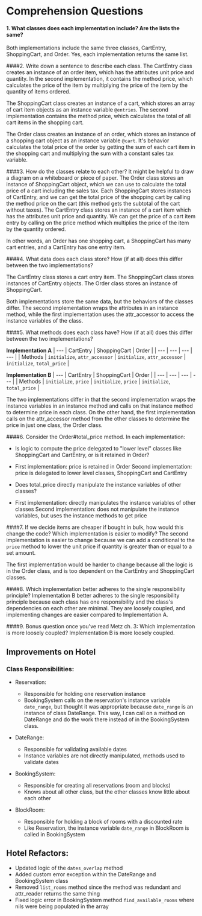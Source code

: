 # Comprehension Questions

#### 1. What classes does each implementation include? Are the lists the same?
Both implementations include the same three classes, CartEntry, ShoppingCart, and Order. Yes, each implementation returns the same list.


####2. Write down a sentence to describe each class.
The CartEntry class creates an instance of an order item, which has the attributes unit price and quantity. In the second implementation, it contains the method price, which calculates the price of the item by multiplying the price of the item by the quantity of items ordered.

The ShoppingCart class creates an instance of a cart, which stores an array of cart item objects as an instance variable `@entries`. The second implementation contains the method price, which calculates the total of all cart items in the shopping cart.

The Order class creates an instance of an order, which stores an instance of a shopping cart object as an instance variable `@cart`. It's behavior calculates the total price of the order by getting the sum of each cart item in the shopping cart and multiplying the sum with a constant sales tax variable.



####3. How do the classes relate to each other? It might be helpful to draw a diagram on a whiteboard or piece of paper.
The Order class stores an instance of ShoppingCart object, which we can use to calculate the total price of a cart including the sales tax. Each ShoppingCart stores instances of CartEntry, and we can get the total price of the shopping cart by calling the method price on the cart (this method gets the subtotal of the cart without taxes). The CartEntry class stores an instance of a cart item which has the attributes unit price and quantity. We can get the price of a cart item entry by calling on the price method which multiplies the price of the item by the quantity ordered.

  In other words, an Order has one shopping cart, a ShoppingCart has many cart entries, and a CartEntry has one entry item.


####4. What data does each class store? How (if at all) does this differ between the two implementations?

The CartEntry class stores a cart entry item.
The ShoppingCart class stores instances of CartEntry objects.
The Order class stores an instance of ShoppingCart.

Both implementations store the same data, but the behaviors of the classes differ. The second implementation wraps the attributes in an instance method, while the first implementation uses the attr_accessor to access the instance variables of the class.

####5. What methods does each class have? How (if at all) does this differ between the two implementations?

**Implementation A**
| --- | CartEntry | ShoppingCart | Order |
| --- | --- | --- | --- |
| Methods | `initialize`, `attr_accessor` | `initialize`, `attr_accessor` | `initialize`, `total_price` |

**Implementation B**
| --- | CartEntry | ShoppingCart | Order |
| --- | --- | --- | --- |
| Methods | `initialize`, `price` | `initialize`, `price` | `initialize`, `total_price` |

The two implementations differ in that the second implementation wraps the instance variables in an instance method and calls on that instance method to determine price in each class. On the other hand, the first implementation calls on the attr_accessor method from the other classes to determine the price in just one class, the Order class.


####6. Consider the Order#total_price method. In each implementation:
* Is logic to compute the price delegated to "lower level" classes like ShoppingCart and CartEntry, or is it retained in Order?

- First implementation: price is retained in Order
  Second implementation: price is delegated to lower level classes, ShoppingCart and CartEntry

* Does total_price directly manipulate the instance variables of other classes?

- First implementation: directly manipulates the instance variables of other classes
  Second implementation: does not manipulate the instance variables, but uses the instance methods to get price


####7. If we decide items are cheaper if bought in bulk, how would this change the code? Which implementation is easier to modify?
The second implementation is easier to change because we can add a conditional to the `price` method to lower the unit price if quantity is greater than or equal to a set amount.

The first implementation would be harder to change because all the logic is in the Order class, and is too dependent on the CartEntry and ShoppingCart classes.



####8. Which implementation better adheres to the single responsibility principle?
Implementation B better adheres to the single responsibility principle because each class has one responsibility and the class's dependencies on each other are minimal. They are loosely coupled, and implementing changes are easier compared to Implementation A.



####9. Bonus question once you've read Metz ch. 3: Which implementation is more loosely coupled?
Implementation B is more loosely coupled.



## Improvements on Hotel

<!--
What is this class's responsibility?
You should be able to describe it in a single sentence.
Is this class responsible for exactly one thing?
Does this class take on any responsibility that should be delegated to "lower level" classes?
Is there code in other classes that directly manipulates this class's instance variables?
You might recall writing a file called refactor.txt. Take a look at the refactor plans that you wrote, and consider the following:

How easy is it to follow your own instructions?
Do these refactors improve the clarity of your code?
Do you still agree with your previous assesment, or could your refactor be further improved?




 -->



### Class Responsibilities:

* Reservation:
  - Responsible for holding one reservation instance
  - BookingSystem calls on the reservation's instance variable `date_range`, but thought it was appropriate because `date_range` is an instance of class DateRange. This way, I can call on a method on DateRange and do the work there instead of in the BookingSystem class.

* DateRange:
  - Responsible for validating available dates
  - Instance variables are not directly manipulated, methods used to validate dates

* BookingSystem:
  - Responsible for creating all reservations (room and blocks)
  - Knows about all other class, but the other classes know little about each other

* BlockRoom:
  - Responsible for holding a block of rooms with a discounted rate
  - Like Reservation, the instance variable `date_range` in BlockRoom is called in BookingSystem


## Hotel Refactors:
  * Updated logic of the `dates_overlap` method
  * Added custom error exception within the DateRange and BookingSystem class
  * Removed `list_rooms` method since the method was redundant and attr_reader returns the same thing
  * Fixed logic error in BookingSystem method `find_available_rooms` where nils were being populated in the array
